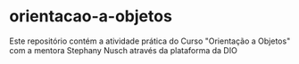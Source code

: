 # orientacao-a-objetos
Este repositório contém a atividade prática do Curso "Orientação a Objetos" com a mentora Stephany Nusch através da plataforma da DIO
